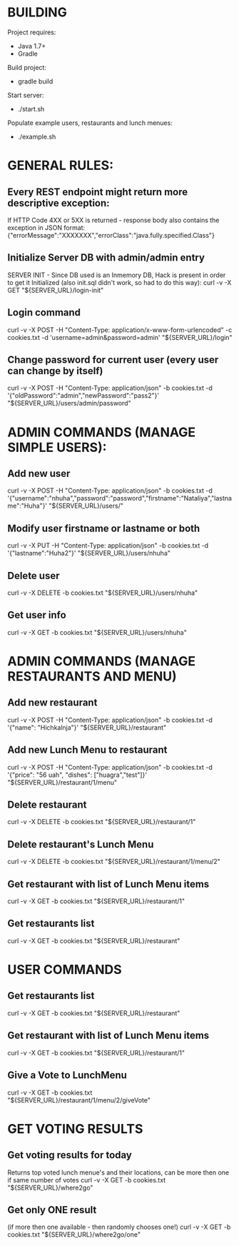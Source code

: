 # BUILDING
Project requires:
* Java 1.7+
* Gradle

Build project:
* gradle build

Start server:
* ./start.sh

Populate example users, restaurants and lunch menues:
* ./example.sh

# GENERAL RULES:

## Every REST endpoint might return more descriptive exception:
If HTTP Code 4XX or 5XX is returned - response body also contains the exception in JSON format:
{"errorMessage":"XXXXXXX","errorClass":"java.fully.specified.Class"}

## Initialize Server DB with admin/admin entry
SERVER INIT - Since DB used is an Inmemory DB, Hack is present in order to get it Initialized (also init.sql didn't work, so had to do this way):
curl -v -X GET "${SERVER_URL}/login-init" 

## Login command
curl -v -X POST -H "Content-Type: application/x-www-form-urlencoded" -c cookies.txt -d 'username=admin&password=admin' "${SERVER_URL}/login"

## Change password for current user (every user can change by itself)
curl -v -X POST -H "Content-Type: application/json" -b cookies.txt -d '{"oldPassword":"admin","newPassword":"pass2"}' "${SERVER_URL}/users/admin/password"


# ADMIN COMMANDS (MANAGE SIMPLE USERS):

## Add new user
curl -v -X POST -H "Content-Type: application/json" -b cookies.txt -d '{"username":"nhuha","password":"password","firstname":"Nataliya","lastname":"Huha"}' "${SERVER_URL}/users/"
## Modify user firstname or lastname or both
curl -v -X PUT -H "Content-Type: application/json" -b cookies.txt -d '{"lastname":"Huha2"}' "${SERVER_URL}/users/nhuha"
## Delete user
curl -v -X DELETE -b cookies.txt "${SERVER_URL}/users/nhuha"
## Get user info
curl -v -X GET -b cookies.txt "${SERVER_URL}/users/nhuha"


# ADMIN COMMANDS (MANAGE RESTAURANTS AND MENU)

## Add new restaurant
curl -v -X POST -H "Content-Type: application/json" -b cookies.txt -d '{"name": "Hichkalnja"}' "${SERVER_URL}/restaurant"
## Add new Lunch Menu to restaurant 
curl -v -X POST -H "Content-Type: application/json" -b cookies.txt -d '{"price": "56 uah", "dishes": ["huagra","test"]}' "${SERVER_URL}/restaurant/1/menu"

## Delete restaurant
curl -v -X DELETE -b cookies.txt "${SERVER_URL}/restaurant/1"
## Delete restaurant's Lunch Menu
curl -v -X DELETE -b cookies.txt "${SERVER_URL}/restaurant/1/menu/2"

## Get restaurant with list of Lunch Menu items
curl -v -X GET -b cookies.txt "${SERVER_URL}/restaurant/1"

## Get restaurants list
curl -v -X GET -b cookies.txt "${SERVER_URL}/restaurant"

# USER COMMANDS

## Get restaurants list
curl -v -X GET -b cookies.txt "${SERVER_URL}/restaurant"
## Get restaurant with list of Lunch Menu items
curl -v -X GET -b cookies.txt "${SERVER_URL}/restaurant/1"

## Give a Vote to LunchMenu
curl -v -X GET -b cookies.txt "${SERVER_URL}/restaurant/1/menu/2/giveVote"

# GET VOTING RESULTS

## Get voting results for today
Returns top voted lunch menue's and their locations, can be more then one if same number of votes
curl -v -X GET -b cookies.txt "${SERVER_URL}/where2go"
## Get only ONE result
(if more then one available - then randomly chooses one!)
curl -v -X GET -b cookies.txt "${SERVER_URL}/where2go/one"
